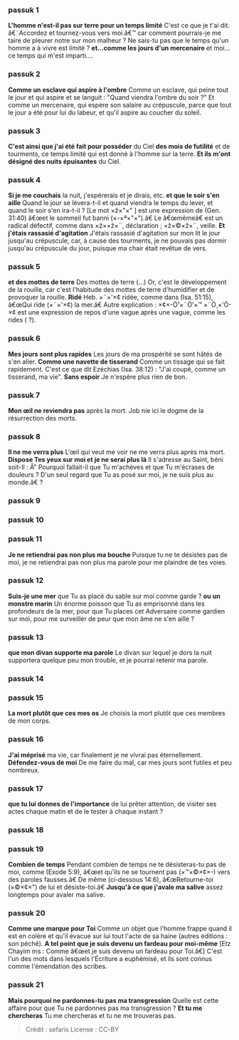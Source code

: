 
### passuk 1
<b>L'homme n'est-il pas sur terre pour un temps limité</b> C'est ce que je t'ai dit. â€˜Accordez et tournez-vous vers moi.â€™ car comment pourrais-je me taire de pleurer notre sur mon malheur ? Ne sais-tu pas que le temps qu'un homme a à vivre est limité ?
<b>et...comme les jours d'un mercenaire</b> et moi... ce temps qui m'est imparti....

### passuk 2
<b>Comme un esclave qui aspire à l'ombre</b> Comme un esclave, qui peine tout le jour et qui aspire et se languit : "Quand viendra l'ombre du soir ?" Et comme un mercenaire, qui espère son salaire au crépuscule, parce que tout le jour a été pour lui du labeur, et qu'il aspire au coucher du soleil.

### passuk 3
<b>C'est ainsi que j'ai été fait pour posséder</b> du Ciel <b>des mois de futilité</b> et de tourments, ce temps limité qui est donné à l'homme sur la terre.
<b>Et ils m'ont désigné des nuits épuisantes</b> du Ciel.

### passuk 4
<b>Si je me couchais</b> la nuit, j'espérerais et je dirais, etc.
<b>et que le soir s'en aille</b> Quand le jour se lèvera-t-il et quand viendra le temps du lever, et quand le soir s'en ira-t-il ? [Le mot ×ž×"×" ] est une expression de (Gen. 31:40) â€œet le sommeil fut banni (×-×ª×"×").â€ Le â€œmêmeâ€ est un radical défectif, comme dans ×ž××ž×¨, déclaration ; ×ž×©×ž×¨, veille.
<b>Et j'étais rassasié d'agitation</b> J'étais rassasié d'agitation sur mon lit le jour jusqu'au crépuscule, car, à cause des tourments, je ne pouvais pas dormir jusqu'au crépuscule du jour, puisque ma chair était revêtue de vers.

### passuk 5
<b>et des mottes de terre</b> Des mottes de terre (...) Or, c'est le développement de la rouille, car c'est l'habitude des mottes de terre d'humidifier et de provoquer la rouille.
<b>Ridé</b> Heb. ×¨×'×¢ ridée, comme dans (Isa. 51:15), â€œQui ride (×¨×'×¢) la mer.â€ Autre explication : ×¢×-Ö¹×¨Ö'×™ ×¨Ö¸×'Ö-×¢ est une expression de repos d'une vague après une vague, comme les rides ( ?).

### passuk 6
<b>Mes jours sont plus rapides</b> Les jours de ma prospérité se sont hâtés de s'en aller.
<b>Comme une navette de tisserand</b> Comme un tissage qui se fait rapidement. C'est ce que dit Ezéchias (Isa. 38:12) : "J'ai coupé, comme un tisserand, ma vie".
<b>Sans espoir</b> Je n'espère plus rien de bon.

### passuk 7
<b>Mon œil ne reviendra pas</b> après la mort. Job nie ici le dogme de la résurrection des morts.

### passuk 8
<b>Il ne me verra plus</b> L'œil qui veut me voir ne me verra plus après ma mort.
<b>Dispose Tes yeux sur moi et je ne serai plus là</b> Il s'adresse au Saint, béni soit-Il : Â" Pourquoi fallait-il que Tu m'achèves et que Tu m'écrases de douleurs ? D'un seul regard que Tu as posé sur moi, je ne suis plus au monde.â€ ?

### passuk 9

### passuk 10

### passuk 11
<b>Je ne retiendrai pas non plus ma bouche</b> Puisque tu ne te désistes pas de moi, je ne retiendrai pas non plus ma parole pour me plaindre de tes voies.

### passuk 12
<b>Suis-je une mer</b> que Tu as placé du sable sur moi comme garde ?
<b>ou un monstre marin</b> Un énorme poisson que Tu as emprisonné dans les profondeurs de la mer, pour que Tu places cet Adversaire comme gardien sur moi, pour me surveiller de peur que mon âme ne s'en aille ?

### passuk 13
<b>que mon divan supporte ma parole</b> Le divan sur lequel je dors la nuit supportera quelque peu mon trouble, et je pourrai retenir ma parole.

### passuk 14

### passuk 15
<b>La mort plutôt que ces mes os</b> Je choisis la mort plutôt que ces membres de mon corps.

### passuk 16
<b>J'ai méprisé</b> ma vie, car finalement je ne vivrai pas éternellement.
<b>Défendez-vous de moi</b> De me faire du mal, car mes jours sont futiles et peu nombreux.

### passuk 17
<b>que tu lui donnes de l'importance</b> de lui prêter attention, de visiter ses actes chaque matin et de le tester à chaque instant ?

### passuk 18

### passuk 19
<b>Combien de temps</b> Pendant combien de temps ne te désisteras-tu pas de moi, comme (Exode 5:9), â€œet qu'ils ne se tournent pas (×™×©×¢×-) vers des paroles fausses.â€ De même (ci-dessous 14:6), â€œRetourne-toi (×©×¢×") de lui et désiste-toi.â€
<b>Jusqu'à ce que j'avale ma salive</b> assez longtemps pour avaler ma salive.

### passuk 20
<b>Comme une marque pour Toi</b> Comme un objet que l'homme frappe quand il est en colère et qu'il évacue sur lui tout l'acte de sa haine (autres éditions : son péché).
<b>A tel point que je suis devenu un fardeau pour moi-même</b> [Etz Chayim ms : Comme â€œet je suis devenu un fardeau pour Toi.â€] C'est l'un des mots dans lesquels l'Écriture a euphémisé, et ils sont connus comme l'émendation des scribes.

### passuk 21
<b>Mais pourquoi ne pardonnes-tu pas ma transgression</b> Quelle est cette affaire pour que Tu ne pardonnes pas ma transgression ?
<b>Et tu me chercheras</b> Tu me chercheras et tu ne me trouveras pas.

>Crédit : sefaris
>License : CC-BY